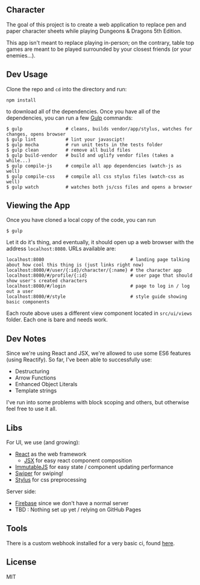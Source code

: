 Character
---------

The goal of this project is to create a web application to replace pen and paper character sheets while playing Dungeons & Dragons 5th Edition.

This app isn't meant to replace playing in-person; on the contrary, table top games are meant to be played surrounded by your closest friends (or your enemies...).

Dev Usage
---------

Clone the repo and `cd` into the directory and run:

```
npm install
```

to download all of the dependencies. Once you have all of the dependencies, you can run a few [Gulp](http://gulpjs.com/) commands:

```
$ gulp                # cleans, builds vendor/app/stylus, watches for changes, opens browser
$ gulp lint           # lint your javascipt!
$ gulp mocha          # run unit tests in the tests folder
$ gulp clean          # remove all build files
$ gulp build-vendor   # build and uglify vendor files (takes a while...)
$ gulp compile-js     # compile all app dependencies (watch-js as well)
$ gulp compile-css    # compile all css stylus files (watch-css as well)
$ gulp watch          # watches both js/css files and opens a browser
```

Viewing the App
---------------

Once you have cloned a local copy of the code, you can run

```
$ gulp
```

Let it do it's thing, and eventually, it should open up a web browser with the address `localhost:8080`. URLs available are:

```
localhost:8080                                # landing page talking about how cool this thing is (just links right now)
localhost:8080/#/user/{:id}/character/{:name} # the character app
localhost:8080/#/profile/{:id}                # user page that should show user's created characters
localhost:8080/#/login                        # page to log in / log out a user
localhost:8080/#/style                        # style guide showing basic components
```

Each route above uses a different view component located in `src/ui/views` folder. Each one is bare and needs work.

Dev Notes
---------

Since we're using React and JSX, we're allowed to use some ES6 features (using Reactify). So far, I've been able to successfully use:

- Destructuring
- Arrow Functions
- Enhanced Object Literals
- Template strings

I've run into some problems with block scoping and others, but otherwise feel free to use it all.

Libs
-----

For UI, we use (and growing):

- [React](https://facebook.github.io/react/docs/getting-started.html) as the web framework
  - [JSX](https://facebook.github.io/react/docs/jsx-in-depth.html) for easy react component composition
- [ImmutableJS](http://facebook.github.io/immutable-js/docs/#/) for easy state / component updating performance
- [Swiper](http://www.idangero.us/swiper/#.VXA5ztNViko) for swiping!
- [Stylus](https://learnboost.github.io/stylus/) for css preprocessing

Server side:

- [Firebase](https://www.firebase.com/docs/web/guide/) since we don't have a normal server
- TBD : Nothing set up yet / relying on GitHub Pages

Tools
-----

There is a custom webhook installed for a very basic ci, found [here](http://ci.cmonocle.link/status/).

License
--------

MIT
